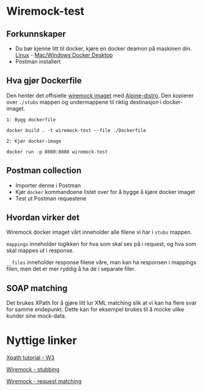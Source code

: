 # Wiremock-test

## Forkunnskaper

- Du bør kjenne litt til docker, kjøre en docker deamon på maskinen din. [Linux](https://docs.docker.com/engine/install/ubuntu/) - [Mac/Windows Docker Desktop](https://www.docker.com/products/docker-desktop)
- Postman installert

## Hva gjør Dockerfile

Den henter det offisielle [wiremock imaget](https://hub.docker.com/r/wiremock/wiremock) med [Alpine-distro](https://alpinelinux.org/). Den kopierer over `./stubs` mappen og undermappene til riktig destinasjon i docker-imaget.


```
1: Bygg dockerfile

docker build . -t wiremock-test --file ./Dockerfile

2: Kjør docker-image

docker run -p 8080:8080 wiremock-test
```

## Postman collection

 - Importer denne i Postman
 - Kjør `docker` kommandoene listet over for å bygge å kjøre docker imaget
 - Test ut Postman requestene

 ## Hvordan virker det

 Wiremock docker imaget vårt inneholder alle filene vi har i `stubs` mappen. 

`mappings` inneholder logikken for hva som skal ses på i request, og hva som skal mappes ut i response.

`__files` inneholder response filene våre, man kan ha responsen i mappings filen, men det er mer ryddig å ha de i separate filer.

## SOAP matching
Det brukes XPath for å gjøre litt lur XML matching slik at vi kan ha flere svar for samme endepunkt. Dette kan for eksempel brukes til å mocke ulike kunder sine mock-data.

# Nyttige linker
[Xpath tutorial - W3](https://www.w3schools.com/xml/xpath_intro.asp)

[Wiremock - stubbing](http://wiremock.org/docs/stubbing/)

[Wiremock - request matching](http://wiremock.org/docs/request-matching/)
